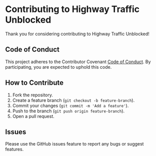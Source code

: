 # Contributing to Highway Traffic Unblocked

Thank you for considering contributing to Highway Traffic Unblocked!

## Code of Conduct

This project adheres to the Contributor Covenant [Code of Conduct](https://www.contributor-covenant.org/version/2/0/code_of_conduct.html). By participating, you are expected to uphold this code.

## How to Contribute

1. Fork the repository.
2. Create a feature branch (`git checkout -b feature-branch`).
3. Commit your changes (`git commit -m 'Add a feature'`).
4. Push to the branch (`git push origin feature-branch`).
5. Open a pull request.

## Issues

Please use the GitHub issues feature to report any bugs or suggest features.
